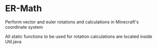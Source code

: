 # ER-Math
Perform vector and euler rotations and calculations in Minecraft's coordinate system

All static functions to be used for rotation calculations are located inside Util.java
